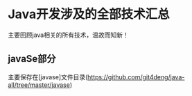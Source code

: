 # Java开发涉及的全部技术汇总
主要回顾java相关的所有技术，温故而知新！
## javaSe部分 
主要保存在[javase]文件目录(https://github.com/git4deng/java-all/tree/master/javase)
